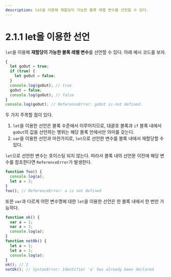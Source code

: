 ```yaml
---
description: let을 이용해 재할당이 가능한 블록 레벨 변수를 선언할 수 있다.
---
```


# 2.1.1 let을 이용한 선언

`let`을 이용해 **재할당이 가능한 블록 레벨 변수**를 선언할 수 있다. 아래 예시 코드를 보자.

```javascript
{
  let goOut = true;
  if (true) {
    let goOut = false;
  }
  console.log(goOut); // true
  goOut = false;
  console.log(goOut); // false
}
console.log(goOut); // ReferenceError: goOut is not defined.
```

두 가지 주목할 점이 있다.

1. `let`을 이용한 선언은 블록 수준에서 이루어지므로, 대괄호 블록과 `if` 블록 내에서 `goOut`의 값을 선언하는 행위는 해당 블록 안에서만 의미를 갖는다.
2. `var`을 이용한 선언과 마찬가지로, `let`으로 선언한 변수를 블록 내에서 재할당할 수 있다.

`let`으로 선언한 변수는 호이스팅 되지 않는다. 따라서 블록 내의 선언문 이전에 해당 변수를 참조한다면 `ReferenceError`가 발생한다.

```javascript
function foo() {
  console.log(a);
  let a = 3;
}
foo(); // ReferenceError: a is not defined
```

또한 `var`과 다르게 어떤 변수명에 대한 `let`을 이용한 선언은 한 블록 내에서 한 번만 가능하다.

```javascript
function ok() {
  var a = 1;
  var a = 2;
  console.log(a);
}
function notOk() {
  let a = 1;
  let a = 2;
  console.log(a);
}
ok(); // 2
notOk(); // SyntaxError: Identifier 'a' has already been declared
```

